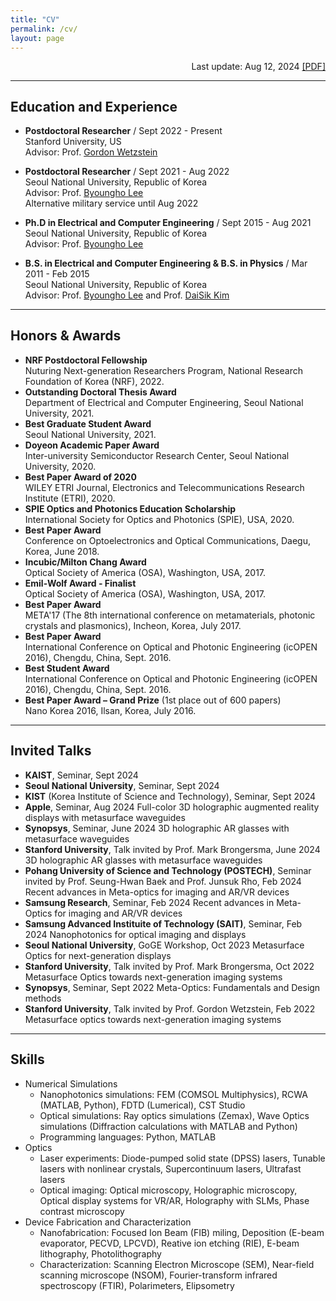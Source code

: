 ```yaml
---
title: "CV"
permalink: /cv/
layout: page
---
```


<div style="text-align: right">

Last update: Aug 12, 2024
<a href="https://gunyeal.github.io/assets/GYLee-CV-240806.pdf">[PDF]</a>

</div>


<style>
:root {
    --color-title: #8c1515;
}
.colorTitle {
    color: var(--color-title);
}
</style>


<!-- ## <span class="colorTitle"> Education </span> -->
<hr style="height:0.3px; margin-top:0; margin-bottom:0">

## Education and Experience

* **Postdoctoral Researcher** / Sept 2022 - Present  
    Stanford University, US  
    Advisor: Prof. [Gordon Wetzstein](https://web.stanford.edu/~gordonwz/)

* **Postdoctoral Researcher** / Sept 2021 - Aug 2022  
    Seoul National University, Republic of Korea  
    Advisor: Prof. [Byoungho Lee](https://scholar.google.com/citations?hl=en&user=VExwDP4AAAAJ)  
    Alternative military service until Aug 2022

* **Ph.D in Electrical and Computer Engineering** / Sept 2015 - Aug 2021  
    Seoul National University, Republic of Korea  
    Advisor: Prof. [Byoungho Lee](https://scholar.google.com/citations?hl=en&user=VExwDP4AAAAJ)

* **B.S. in Electrical and Computer Engineering & B.S. in Physics** / Mar 2011 - Feb 2015  
    Seoul National University, Republic of Korea  
    Advisor: Prof. [Byoungho Lee](https://scholar.google.com/citations?hl=en&user=VExwDP4AAAAJ) and Prof. [DaiSik Kim](https://scholar.google.com/citations?user=bQxexEAAAAAJ&hl=en)

<!-- BS: 03/2011 - 02/2015 -->
<!-- PhD: 09/2015 - 08/2021 -->

<!-- Publications
======
  <ul>{% for post in site.publications %}
    {% include archive-single-cv.html %}
  {% endfor %}</ul> -->

<!-- Talks
======
  <ul>{% for post in site.talks %}
    {% include archive-single-talk-cv.html %}
  {% endfor %}</ul>

Teaching
======
  <ul>{% for post in site.teaching %}
    {% include archive-single-cv.html %}
  {% endfor %}</ul> -->

<!-- ## <span class="colorTitle"> Honors & Awards </span> -->
<hr style="height:0.3px; margin-top:0; margin-bottom:0">

## Honors & Awards

* **NRF Postdoctoral Fellowship**  
  Nuturing Next-generation Researchers Program, National Research Foundation of Korea (NRF), 2022.
* **Outstanding Doctoral Thesis Award**  
  Department of Electrical and Computer Engineering, Seoul National University, 2021.
* **Best Graduate Student Award**  
  Seoul National University, 2021.
* **Doyeon Academic Paper Award**  
  Inter-university Semiconductor Research Center, Seoul National University, 2020.
* **Best Paper Award of 2020**  
  WILEY ETRI Journal, Electronics and Telecommunications Research Institute (ETRI), 2020.
* **SPIE Optics and Photonics Education Scholarship**  
  International Society for Optics and Photonics (SPIE), USA, 2020.
* **Best Paper Award**  
  Conference on Optoelectronics and Optical Communications, Daegu, Korea, June 2018.
* **Incubic/Milton Chang Award**  
  Optical Society of America (OSA), Washington, USA, 2017.
* **Emil-Wolf Award - Finalist**  
  Optical Society of America (OSA), Washington, USA, 2017.
* **Best Paper Award**  
  META'17 (The 8th international conference on metamaterials, photonic crystals and plasmonics), Incheon, Korea, July 2017.
* **Best Paper Award**  
  International Conference on Optical and Photonic Engineering (icOPEN 2016), Chengdu, China, Sept. 2016.
* **Best Student Award**  
  International Conference on Optical and Photonic Engineering (icOPEN 2016), Chengdu, China, Sept. 2016.
* **Best Paper Award – Grand Prize** (1st place out of 600 papers)  
  Nano Korea 2016, Ilsan, Korea, July 2016.

<!-- ## Keynotes and Invited Talks -->
<hr style="height:0.3px; margin-top:0; margin-bottom:0">

## Invited Talks

* **KAIST**, Seminar, Sept 2024
* **Seoul National University**, Seminar, Sept 2024
* **KIST** (Korea Institute of Science and Technology), Seminar, Sept 2024
* **Apple**, Seminar, Aug 2024
  Full-color 3D holographic augmented reality displays with metasurface waveguides
* **Synopsys**, Seminar, June 2024
  3D holographic AR glasses with metasurface waveguides
* **Stanford University**, Talk invited by Prof. Mark Brongersma, June 2024
  3D holographic AR glasses with metasurface waveguides
* **Pohang University of Science and Technology (POSTECH)**, Seminar invited by Prof. Seung-Hwan Baek and Prof. Junsuk Rho, Feb 2024
  Recent advances in Meta-optics for imaging and AR/VR devices
* **Samsung Research**, Seminar, Feb 2024
  Recent advances in Meta-Optics for imaging and AR/VR devices
* **Samsung Advanced Instituite of Technology (SAIT)**, Seminar, Feb 2024
  Nanophotonics for optical imaging and displays
* **Seoul National University**, GoGE Workshop, Oct 2023
  Metasurface Optics for next-generation displays
* **Stanford University**, Talk invited by Prof. Mark Brongersma, Oct 2022
  Metasurface Optics towards next-generation imaging systems
* **Synopsys**, Seminar, Sept 2022
  Meta-Optics: Fundamentals and Design methods
* **Stanford University**, Talk invited by Prof. Gordon Wetzstein, Feb 2022
  Metasurface optics towards next-generation imaging systems

<!-- ## <span class="colorTitle"> Skills </span> -->
<hr style="height:0.3px; margin-top:0; margin-bottom:0">

## Skills

* Numerical Simulations
  * Nanophotonics simulations: FEM (COMSOL Multiphysics), RCWA (MATLAB, Python), FDTD (Lumerical), CST Studio
  * Optical simulations: Ray optics simulations (Zemax), Wave Optics simulations (Diffraction calculations with MATLAB and Python)
  * Programming languages: Python, MATLAB
* Optics
  * Laser experiments: Diode-pumped solid state (DPSS) lasers, Tunable lasers with nonlinear crystals, Supercontinuum lasers, Ultrafast lasers
  * Optical imaging: Optical microscopy, Holographic microscopy, Optical display systems for VR/AR, Holography with SLMs, Phase contrast microscopy
* Device Fabrication and Characterization
  * Nanofabrication: Focused Ion Beam (FIB) miling, Deposition (E-beam evaporator, PECVD, LPCVD), Reative ion etching (RIE), E-beam lithography, Photolithography
  * Characterization: Scanning Electron Microscope (SEM), Near-field scanning microscope (NSOM), Fourier-transform infrared spectroscopy (FTIR), Polarimeters, Elipsometry

